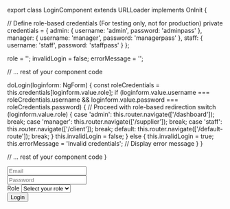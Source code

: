 export class LoginComponent extends URLLoader implements OnInit {

  // Define role-based credentials (For testing only, not for production)
  private credentials = {
    admin: { username: 'admin', password: 'adminpass' },
    manager: { username: 'manager', password: 'managerpass' },
    staff: { username: 'staff', password: 'staffpass' }
  };

  role = '';
  invalidLogin = false;
  errorMessage = '';

  // ... rest of your component code

  doLogin(loginform: NgForm) {
    const roleCredentials = this.credentials[loginform.value.role];
    if (loginform.value.username === roleCredentials.username && loginform.value.password === roleCredentials.password) {
      // Proceed with role-based redirection
      switch (loginform.value.role) {
        case 'admin':
          this.router.navigate(['/dashboard']);
          break;
        case 'manager':
          this.router.navigate(['/supplier']);
          break;
        case 'staff':
          this.router.navigate(['/client']);
          break;
        default:
          this.router.navigate(['/default-route']);
          break;
      }
      this.invalidLogin = false;
    } else {
      this.invalidLogin = true;
      this.errorMessage = 'Invalid credentials';
      // Display error message
    }
  }

  // ... rest of your component code
}


<form #loginForm="ngForm" (ngSubmit)="doLogin(loginForm)">
  <!-- Removed the ngModel and value bindings for username and password -->
  <div class="form-group mb-3">
    <div class="input-group input-group-merge input-group-alternative">
      <div class="input-group-prepend">
        <span class="input-group-text"><i class="ni ni-email-83"></i></span>
      </div>
      <input
        name="username"
        class="form-control"
        placeholder="Email"
        type="text"
        required
      />
    </div>
  </div>
  <div class="form-group">
    <div class="input-group input-group-merge input-group-alternative">
      <div class="input-group-prepend">
        <span class="input-group-text"><i class="ni ni-lock-circle-open"></i></span>
      </div>
      <input
        name="password"
        class="form-control"
        placeholder="Password"
        type="password"
        required
      />
    </div>
    <label for="role">Role</label>
    <select class="form-control" name="role" ngModel required>
      <option value="" disabled selected>Select your role</option>
      <option value="admin">Admin</option>
      <option value="manager">Manager</option>
      <option value="staff">Staff</option>
    </select>
  </div>
  <div class="text-center">
    <button type="submit" class="btn btn-primary my-4">Login</button>
  </div>
</form>
